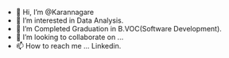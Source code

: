 - 👋 Hi, I’m @Karannagare
- 👀 I’m interested in Data Analysis.
- 🌱 I’m Completed Graduation in B.VOC(Software Development).
- 💞️ I’m looking to collaborate on ...
- 📫 How to reach me ... Linkedin.

<!---
Karannagare/Karannagare is a ✨ special ✨ repository because its `README.md` (this file) appears on your GitHub profile.
You can click the Preview link to take a look at your changes.
--->

